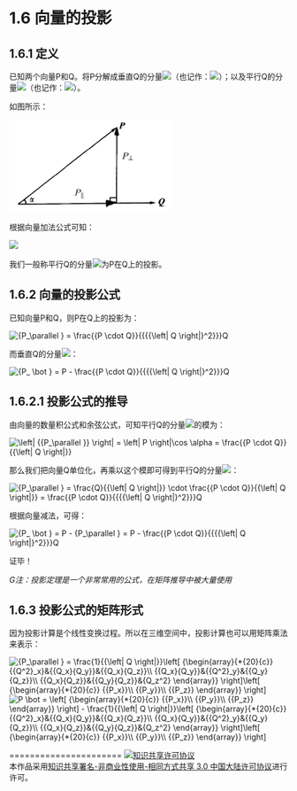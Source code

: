 # 1.6 向量的投影


## 1.6.1 定义
已知两个向量P和Q。将P分解成垂直Q的分量<img src="http://latex.codecogs.com/gif.latex?{P_\bot }">（也记作：<img src="http://latex.codecogs.com/gif.latex?{proj_Q}P">）；以及平行Q的分量<img src="http://latex.codecogs.com/gif.latex?{P_\parallel }">（也记作：<img src="http://latex.codecogs.com/gif.latex?{prep_Q}P">）。

如图所示：

![替代文本](pic/1-6-1.png "1-6-1.png")

根据向量加法公式可知：

<img src="http://latex.codecogs.com/gif.latex?P = {P_\bot } + {P_\parallel }">

我们一般称平行Q的分量<img src="http://latex.codecogs.com/gif.latex?{P_\parallel }">为P在Q上的投影。

## 1.6.2 向量的投影公式

已知向量P和Q，则P在Q上的投影为：

<img src="https://latex.codecogs.com/gif.latex?{P_\parallel&space;}&space;=&space;\frac{{P&space;\cdot&space;Q}}{{{{\left|&space;Q&space;\right|}^2}}}Q" title="{P_\parallel } = \frac{{P \cdot Q}}{{{{\left| Q \right|}^2}}}Q" />

而垂直Q的分量<img src="http://latex.codecogs.com/gif.latex?{P_\bot }">：

<img src="https://latex.codecogs.com/gif.latex?{P_&space;\bot&space;}&space;=&space;P&space;-&space;\frac{{P&space;\cdot&space;Q}}{{{{\left|&space;Q&space;\right|}^2}}}Q" title="{P_ \bot } = P - \frac{{P \cdot Q}}{{{{\left| Q \right|}^2}}}Q" />

## 1.6.2.1 投影公式的推导

由向量的数量积公式和余弦公式，可知平行Q的分量<img src="http://latex.codecogs.com/gif.latex?{P_\parallel }">的模为：

<img src="https://latex.codecogs.com/gif.latex?\left|&space;{{P_\parallel&space;}}&space;\right|&space;=&space;\left|&space;P&space;\right|\cos&space;\alpha&space;=&space;\frac{{P&space;\cdot&space;Q}}{{\left|&space;Q&space;\right|}}" title="\left| {{P_\parallel }} \right| = \left| P \right|\cos \alpha = \frac{{P \cdot Q}}{{\left| Q \right|}}" />

那么我们把向量Q单位化，再乘以这个模即可得到平行Q的分量<img src="http://latex.codecogs.com/gif.latex?{P_\parallel }">：

<img src="https://latex.codecogs.com/gif.latex?{P_\parallel&space;}&space;=&space;\frac{Q}{{\left|&space;Q&space;\right|}}&space;\cdot&space;\frac{{P&space;\cdot&space;Q}}{{\left|&space;Q&space;\right|}}&space;=&space;\frac{{P&space;\cdot&space;Q}}{{{{\left|&space;Q&space;\right|}^2}}}Q" title="{P_\parallel } = \frac{Q}{{\left| Q \right|}} \cdot \frac{{P \cdot Q}}{{\left| Q \right|}} = \frac{{P \cdot Q}}{{{{\left| Q \right|}^2}}}Q" />

根据向量减法，可得：

<img src="https://latex.codecogs.com/gif.latex?{P_&space;\bot&space;}&space;=&space;P&space;-&space;{P_\parallel&space;}&space;=&space;P&space;-&space;\frac{{P&space;\cdot&space;Q}}{{{{\left|&space;Q&space;\right|}^2}}}Q" title="{P_ \bot } = P - {P_\parallel } = P - \frac{{P \cdot Q}}{{{{\left| Q \right|}^2}}}Q" />

证毕！

*G注：投影定理是一个非常常用的公式，在矩阵推导中被大量使用*

## 1.6.3 投影公式的矩阵形式

因为投影计算是个线性变换过程。所以在三维空间中，投影计算也可以用矩阵乘法来表示：

<img src="https://latex.codecogs.com/gif.latex?{P_\parallel&space;}&space;=&space;\frac{1}{{\left|&space;Q&space;\right|}}\left[&space;{\begin{array}{*{20}{c}}&space;{{Q^2}_x}&{{Q_x}{Q_y}}&{{Q_x}{Q_z}}\\&space;{{Q_x}{Q_y}}&{{Q^2}_y}&{{Q_y}{Q_z}}\\&space;{{Q_x}{Q_z}}&{{Q_y}{Q_z}}&{Q_z^2}&space;\end{array}}&space;\right]\left[&space;{\begin{array}{*{20}{c}}&space;{{P_x}}\\&space;{{P_y}}\\&space;{{P_z}}&space;\end{array}}&space;\right]" title="{P_\parallel } = \frac{1}{{\left| Q \right|}}\left[ {\begin{array}{*{20}{c}} {{Q^2}_x}&{{Q_x}{Q_y}}&{{Q_x}{Q_z}}\\ {{Q_x}{Q_y}}&{{Q^2}_y}&{{Q_y}{Q_z}}\\ {{Q_x}{Q_z}}&{{Q_y}{Q_z}}&{Q_z^2} \end{array}} \right]\left[ {\begin{array}{*{20}{c}} {{P_x}}\\ {{P_y}}\\ {{P_z}} \end{array}} \right]" />


<img src="https://latex.codecogs.com/gif.latex?P&space;\bot&space;=&space;\left[&space;{\begin{array}{*{20}{c}}&space;{{P_x}}\\&space;{{P_y}}\\&space;{{P_z}}&space;\end{array}}&space;\right]&space;-&space;\frac{1}{{\left|&space;Q&space;\right|}}\left[&space;{\begin{array}{*{20}{c}}&space;{{Q^2}_x}&{{Q_x}{Q_y}}&{{Q_x}{Q_z}}\\&space;{{Q_x}{Q_y}}&{{Q^2}_y}&{{Q_y}{Q_z}}\\&space;{{Q_x}{Q_z}}&{{Q_y}{Q_z}}&{Q_z^2}&space;\end{array}}&space;\right]\left[&space;{\begin{array}{*{20}{c}}&space;{{P_x}}\\&space;{{P_y}}\\&space;{{P_z}}&space;\end{array}}&space;\right]" title="P \bot = \left[ {\begin{array}{*{20}{c}} {{P_x}}\\ {{P_y}}\\ {{P_z}} \end{array}} \right] - \frac{1}{{\left| Q \right|}}\left[ {\begin{array}{*{20}{c}} {{Q^2}_x}&{{Q_x}{Q_y}}&{{Q_x}{Q_z}}\\ {{Q_x}{Q_y}}&{{Q^2}_y}&{{Q_y}{Q_z}}\\ {{Q_x}{Q_z}}&{{Q_y}{Q_z}}&{Q_z^2} \end{array}} \right]\left[ {\begin{array}{*{20}{c}} {{P_x}}\\ {{P_y}}\\ {{P_z}} \end{array}} \right]" />



======================
<a rel="license" href="http://creativecommons.org/licenses/by-nc-sa/3.0/cn/"><img alt="知识共享许可协议" style="border-width:0" src="https://i.creativecommons.org/l/by-nc-sa/3.0/cn/88x31.png" /></a><br />本作品采用<a rel="license" href="http://creativecommons.org/licenses/by-nc-sa/3.0/cn/">知识共享署名-非商业性使用-相同方式共享 3.0 中国大陆许可协议</a>进行许可。
